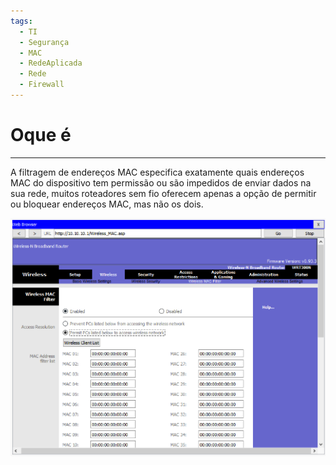 ```yaml
---
tags:
  - TI
  - Segurança
  - MAC
  - RedeAplicada
  - Rede
  - Firewall
---
```

# Oque é
---

A filtragem de endereços MAC especifica exatamente quais endereços MAC do dispositivo tem permissão ou são impedidos de enviar dados na sua rede, muitos roteadores sem fio oferecem apenas a opção de permitir ou bloquear endereços MAC, mas não os dois.

![](./img/Pasted%20image%2020240304161214.png)



